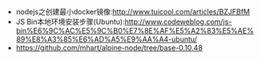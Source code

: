 - nodejs之创建最小docker镜像:http://www.tuicool.com/articles/BZJFBfM
- JS Bin本地环境安装步骤(Ubuntu):http://www.codeweblog.com/js-bin%E6%9C%AC%E5%9C%B0%E7%8E%AF%E5%A2%83%E5%AE%89%E8%A3%85%E6%AD%A5%E9%AA%A4-ubuntu/
- https://github.com/mhart/alpine-node/tree/base-0.10.48